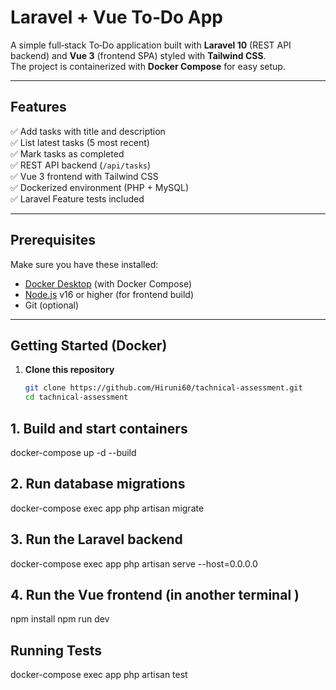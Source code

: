 # Laravel + Vue To‑Do App

A simple full‑stack To‑Do application built with **Laravel 10** (REST API backend) and **Vue 3** (frontend SPA) styled with **Tailwind CSS**.  
The project is containerized with **Docker Compose** for easy setup.

---

## Features

✅ Add tasks with title and description  
✅ List latest tasks (5 most recent)  
✅ Mark tasks as completed  
✅ REST API backend (`/api/tasks`)  
✅ Vue 3 frontend with Tailwind CSS  
✅ Dockerized environment (PHP + MySQL)  
✅ Laravel Feature tests included

---

## Prerequisites

Make sure you have these installed:

- [Docker Desktop](https://www.docker.com/products/docker-desktop/) (with Docker Compose)
- [Node.js](https://nodejs.org/) v16 or higher (for frontend build)
- Git (optional)

---

## Getting Started (Docker)

1. **Clone this repository**
   ```bash
   git clone https://github.com/Hiruni60/tachnical-assessment.git
   cd tachnical-assessment

## 1. Build and start containers
docker-compose up -d --build

## 2. Run database migrations
docker-compose exec app php artisan migrate

## 3. Run the Laravel backend
docker-compose exec app php artisan serve --host=0.0.0.0

## 4. Run the Vue frontend (in another terminal )
npm install
npm run dev

## Running Tests
docker-compose exec app php artisan test

